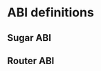 # ABI definitions


<!-- WARNING: THIS FILE WAS AUTOGENERATED! DO NOT EDIT! -->

## Sugar ABI

## Router ABI
